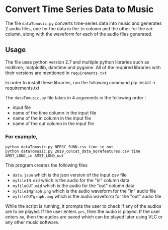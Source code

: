 # Convert Time Series Data to Music

The file `dataTomusic.py` converts time-series data into music and generates 2 audio files, one for the data in the `in` column and the other for the `out` column, along with the waveform for each of the audio files generated.

## Usage

The file uses python version 2.7 and multiple python libraries such as miditime, matplotlib, datetime and pygame. All of the required libraries with their versions are mentioned in `requirements.txt`

In order to install these libraries, run the following command
	pip install -r requirements.txt

The `dataTomusic.py` file takes in 4 arguments in the following order :
- input file
- name of the time column in the input file
- name of the in column in the input file
- name of the out column in the input file

### For example,
    python dataTomusic.py NERSC_SUNN.csv time in out
    python dataTomusic.py 2019_concat_data_morefeatures.csv time AMST_LOND_in AMST_LOND_out

This program creates the following files
- `data.json` which is the json version of the input csv file
- `myfileIN.mid` which is the audio for the "in" column data
- `myfileOUT.mid` which is the audio for the "out" column data
- `myfileINgraph.png` which is the audio waveform for the "in" audio file
- `myfileOUTgraph.png` which is the audio waveform for the "out" audio file

While the script is running, it prompts the user to check if any of the audios are to be played. 
If the user enters `yes`, then the audio is played. 
If the user enters `no`, then the audios are saved which can be played later using VLC or any other music software.
